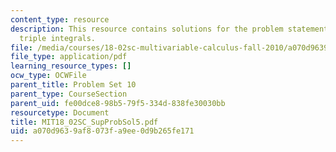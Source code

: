 ```yaml
---
content_type: resource
description: This resource contains solutions for the problem statements related to
  triple integrals.
file: /media/courses/18-02sc-multivariable-calculus-fall-2010/a070d9639af8073fa9ee0d9b265fe171_MIT18_02SC_SupProbSol5.pdf
file_type: application/pdf
learning_resource_types: []
ocw_type: OCWFile
parent_title: Problem Set 10
parent_type: CourseSection
parent_uid: fe00dce8-98b5-79f5-334d-838fe30030bb
resourcetype: Document
title: MIT18_02SC_SupProbSol5.pdf
uid: a070d963-9af8-073f-a9ee-0d9b265fe171
---
```

